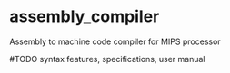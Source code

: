 # assembly_compiler
Assembly to machine code compiler for MIPS processor

#TODO syntax features, specifications, user manual

